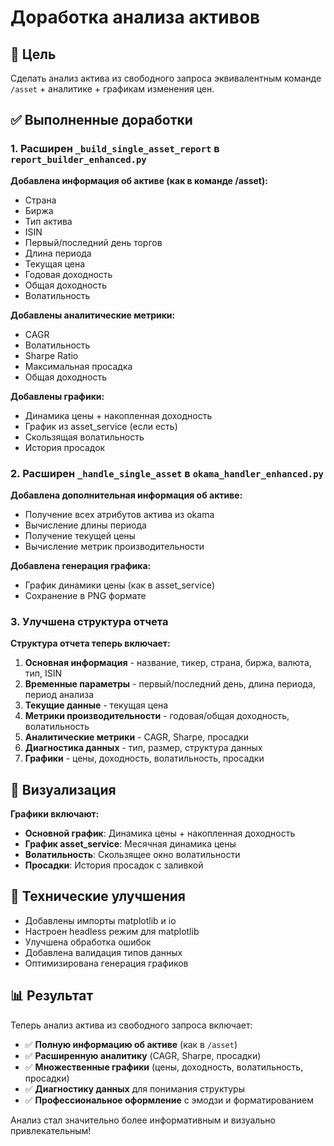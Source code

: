 # Доработка анализа активов

## 🎯 Цель

Сделать анализ актива из свободного запроса эквивалентным команде `/asset` + аналитике + графикам изменения цен.

## ✅ Выполненные доработки

### 1. Расширен `_build_single_asset_report` в `report_builder_enhanced.py`

**Добавлена информация об активе (как в команде /asset):**
- Страна
- Биржа
- Тип актива
- ISIN
- Первый/последний день торгов
- Длина периода
- Текущая цена
- Годовая доходность
- Общая доходность
- Волатильность

**Добавлены аналитические метрики:**
- CAGR
- Волатильность
- Sharpe Ratio
- Максимальная просадка
- Общая доходность

**Добавлены графики:**
- Динамика цены + накопленная доходность
- График из asset_service (если есть)
- Скользящая волатильность
- История просадок

### 2. Расширен `_handle_single_asset` в `okama_handler_enhanced.py`

**Добавлена дополнительная информация об активе:**
- Получение всех атрибутов актива из okama
- Вычисление длины периода
- Получение текущей цены
- Вычисление метрик производительности

**Добавлена генерация графика:**
- График динамики цены (как в asset_service)
- Сохранение в PNG формате

### 3. Улучшена структура отчета

**Структура отчета теперь включает:**
1. **Основная информация** - название, тикер, страна, биржа, валюта, тип, ISIN
2. **Временные параметры** - первый/последний день, длина периода, период анализа
3. **Текущие данные** - текущая цена
4. **Метрики производительности** - годовая/общая доходность, волатильность
5. **Аналитические метрики** - CAGR, Sharpe, просадки
6. **Диагностика данных** - тип, размер, структура данных
7. **Графики** - цены, доходность, волатильность, просадки

## 🎨 Визуализация

**Графики включают:**
- **Основной график**: Динамика цены + накопленная доходность
- **График asset_service**: Месячная динамика цены
- **Волатильность**: Скользящее окно волатильности
- **Просадки**: История просадок с заливкой

## 🔧 Технические улучшения

- Добавлены импорты matplotlib и io
- Настроен headless режим для matplotlib
- Улучшена обработка ошибок
- Добавлена валидация типов данных
- Оптимизирована генерация графиков

## 📊 Результат

Теперь анализ актива из свободного запроса включает:
- ✅ **Полную информацию об активе** (как в `/asset`)
- ✅ **Расширенную аналитику** (CAGR, Sharpe, просадки)
- ✅ **Множественные графики** (цены, доходность, волатильность, просадки)
- ✅ **Диагностику данных** для понимания структуры
- ✅ **Профессиональное оформление** с эмодзи и форматированием

Анализ стал значительно более информативным и визуально привлекательным!
